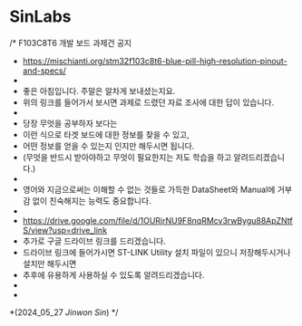 # SinLabs
/*  F103C8T6 개발 보드 과제건 공지
*    https://mischianti.org/stm32f103c8t6-blue-pill-high-resolution-pinout-and-specs/
*
* 좋은 아침입니다. 주말은 알차게 보내셨는지요.
* 위의 링크를 들어가서 보시면 과제로 드렸던 자료 조사에 대한 답이 있습니다.
* 
* 당장 무엇을 공부하자 보다는 
* 이런 식으로 타겟 보드에 대한 정보를 찾을 수 있고,
* 어떤 정보를 얻을 수 있는지 인지만 해두시면 됩니다.
* (무엇을 반드시 받아야하고 무엇이 필요한지는 저도 학습을 하고 알려드리겠습니다.)
* 
* 영어와 지금으로써는 이해할 수 없는 것들로 가득한 DataSheet와 Manual에 거부감 없이 친숙해지는 능력도 중요합니다.
*
*    https://drive.google.com/file/d/1OURjrNU9F8nqRMcv3rwBygu88ApZNtfS/view?usp=drive_link
* 추가로 구글 드라이브 링크를 드리겠습니다.
* 드라이브 링크에 들어가시면 ST-LINK Utility 설치 파일이 있으니 저장해두시거나 설치만 해두시면
* 추후에 유용하게 사용하실 수 있도록 알려드리겠습니다.
*
*
*(2024_05_27 _Jinwon Sin_)
*/






